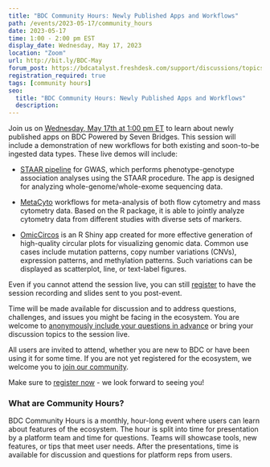 ```yaml
---
title: "BDC Community Hours: Newly Published Apps and Workflows"
path: /events/2023-05-17/community_hours
date: 2023-05-17
time: 1:00 - 2:00 pm EST
display_date: Wednesday, May 17, 2023
location: "Zoom"
url: http://bit.ly/BDC-May
forum_post: https://bdcatalyst.freshdesk.com/support/discussions/topics/60000407458
registration_required: true
tags: [community hours]
seo:
  title: "BDC Community Hours: Newly Published Apps and Workflows"
  description:
---
```


Join us on [Wednesday, May 17th at 1:00 pm ET](http://bit.ly/BDC-May) to learn about newly published apps on BDC Powered by Seven Bridges. This session will include a demonstration of new workflows for both existing and soon-to-be ingested data types. These live demos will include:

-   [STAAR pipeline](https://github.com/xihaoli/STAARpipeline) for GWAS, which performs phenotype-genotype association analyses using the STAAR procedure. The app is designed for analyzing whole-genome/whole-exome sequencing data.

-   [MetaCyto](https://www.bioconductor.org/packages/release/bioc/html/MetaCyto.html) workflows for meta-analysis of both flow cytometry and mass cytometry data. Based on the R package, it is able to jointly analyze cytometry data from different studies with diverse sets of markers.

-   [OmicCircos](https://bioconductor.org/packages/release/bioc/html/OmicCircos.html) is an R Shiny app created for more effective generation of high-quality circular plots for visualizing genomic data. Common use cases include mutation patterns, copy number variations (CNVs), expression patterns, and methylation patterns. Such variations can be displayed as scatterplot, line, or text-label figures.

Even if you cannot attend the session live, you can still [register](http://bit.ly/BDC-May) to have the session recording and slides sent to you post-event.

Time will be made available for discussion and to address questions, challenges, and issues you might be facing in the ecosystem. You are welcome to [anonymously include your questions in advance](https://forms.gle/iPifJTM5q2eeKa7UA) or bring your discussion topics to the session live.

All users are invited to attend, whether you are new to BDC or have been using it for some time. If you are not yet registered for the ecosystem, we welcome you to [join our community](https://biodatacatalyst.nhlbi.nih.gov/contact/ecosystem/).

Make sure to [register now](http://bit.ly/BDC-May) - we look forward to seeing you!

### What are Community Hours?

BDC Community Hours is a monthly, hour-long event where users can learn about features of the ecosystem. The hour is split into time for presentation by a platform team and time for questions. Teams will showcase tools, new features, or tips that meet user needs. After the presentations, time is available for discussion and questions for platform reps from users.
